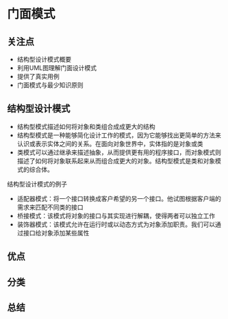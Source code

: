 # 门面模式

## 关注点

- 结构型设计模式概要
- 利用UML图理解门面设计模式
- 提供了真实用例
- 门面模式与最少知识原则

## 结构型设计模式

- 结构型模式描述如何将对象和类组合成成更大的结构
- 结构型模式是一种能够简化设计工作的模式，因为它能够找出更简单的方法来认识或表示实体之间的关系。在面向对象世界中，实体指的是对象或类
- 类模式可以通过继承来描述抽象，从而提供更有用的程序接口，而对象模式则描述了如何将对象联系起来从而组合成更大的对象。结构型模式是类和对象模式的综合体。

结构型设计模式的例子

- 适配器模式：将一个接口转换成客户希望的另一个接口。他试图根据客户端的需求来匹配不同类的接口
- 桥接模式：该模式将对象的接口与其实现进行解耦，使得两者可以独立工作
- 装饰器模式：该模式允许在运行时或以动态方式为对象添加职责。我们可以通过接口给对象添加某些属性

## 优点


## 分类


## 总结

